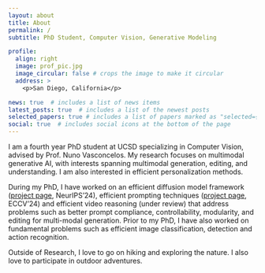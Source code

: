 ```yaml
---
layout: about
title: About
permalink: /
subtitle: PhD Student, Computer Vision, Generative Modeling

profile:
  align: right
  image: prof_pic.jpg
  image_circular: false # crops the image to make it circular
  address: >
    <p>San Diego, California</p>

news: true  # includes a list of news items
latest_posts: true  # includes a list of the newest posts
selected_papers: true # includes a list of papers marked as "selected={true}"
social: true  # includes social icons at the bottom of the page
---
```


I am a fourth year PhD student at UCSD specializing in Computer Vision, advised by Prof. Nuno Vasconcelos. My research focuses on multimodal generative AI, with interests spanning multimodal generation, editing, and understanding. I am also interested in efficient personalization methods.

During my PhD, I have worked on an efficient diffusion model framework ([project page](https://deepaksridhar.github.io/factorgraphdiffusion.github.io/), NeurIPS’24), efficient prompting techniques ([project page](https://deepaksridhar.github.io/promptsliders.github.io/), ECCV’24) and efficient video reasoning (under review) that address problems such as better prompt compliance, controllability, modularity, and editing for multi-modal 
generation. Prior to my PhD, I have also worked on fundamental problems such as efficient image classification, detection and action 
recognition.
<!-- My recent work is an efficient diffusion model framework ([link](https://deepaksridhar.github.io/factorgraphdiffusion.github.io/)) that offers high prompt compliance, controllability, modularity, editing and applicability to multimodal content generation (video, audio and 3D), understanding and editing. Previously, I have worked on some fundamental vision problems such as efficient classification and detection in images and videos. -->

Outside of Research, I love to go on hiking and exploring the nature. I also love to participate in outdoor adventures. 

<!-- Put your address / P.O. box / other info right below your picture. You can also disable any of these elements by editing `profile` property of the YAML header of your `_pages/about.md`. Edit `_bibliography/papers.bib` and Jekyll will render your [publications page](/al-folio/publications/) automatically.

Link to your social media connections, too. This theme is set up to use [Font Awesome icons](http://fortawesome.github.io/Font-Awesome/) and [Academicons](https://jpswalsh.github.io/academicons/), like the ones below. Add your Facebook, Twitter, LinkedIn, Google Scholar, or just disable all of them. -->
